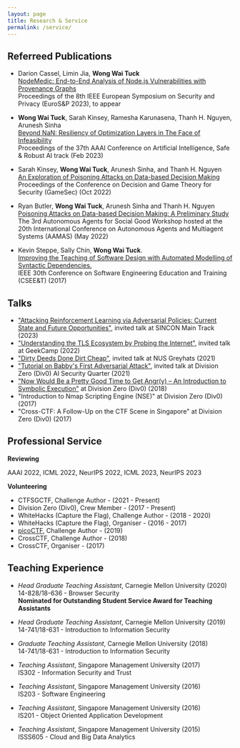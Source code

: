 ```yaml
---
layout: page
title: Research & Service
permalink: /service/
---
```


## Referreed Publications

- Darion Cassel, Limin Jia, **Wong Wai Tuck** <br/>
[NodeMedic: End-to-End Analysis of Node.js Vulnerabilities with Provenance Graphs]() <br/>
Proceedings of the 8th IEEE European Symposium on Security and Privacy (EuroS&P 2023), to appear

- **Wong Wai Tuck**, Sarah Kinsey, Ramesha Karunasena, Thanh H. Nguyen, Arunesh Sinha <br/>
[Beyond NaN: Resiliency of Optimization Layers in The Face of Infeasibility](https://arxiv.org/abs/2202.06242) <br/>
Proceedings of the 37th AAAI Conference on Artificial Intelligence, Safe & Robust AI track (Feb 2023)

- Sarah Kinsey, **Wong Wai Tuck**, Arunesh Sinha, and Thanh H. Nguyen <br/>
[An Exploration of Poisoning Attacks on Data-based Decision Making](/docs/GameSec2022_PoisonAttack.pdf) <br/>
Proceedings of the Conference on Decision and Game Theory for Security (GameSec) (Oct 2022)

- Ryan Butler, **Wong Wai Tuck**, Arunesh Sinha and Thanh H. Nguyen <br/>
[Poisoning Attacks on Data-based Decision Making: A Preliminary Study](https://guaguakai.github.io/aasg2022/program/) <br/>
The 3rd Autonomous Agents for Social Good Workshop hosted at the 20th International Conference on Autonomous Agents and Multiagent Systems (AAMAS) (May 2022)

- Kevin Steppe, Sally Chin, **Wong Wai Tuck**. <br/>
[Improving the Teaching of Software Design with Automated Modelling of Syntactic Dependencies.](https://ieeexplore.ieee.org/document/8166695) <br/>
IEEE 30th Conference on Software Engineering Education and Training (CSEE&T) (2017)

## Talks

- ["Attacking Reinforcement Learning via Adversarial Policies: Current State and Future Opportunities"](https://www.infosec-city.com/schedule/sin-rl-con#:~:text=Attacking%20Reinforcement%20Learning%20via%20Adversarial%20Policies%3A%20Current%20State%20and%20Future%20Opportunities), invited talk at SINCON Main Track (2023)
- ["Understanding the TLS Ecosystem by Probing the Internet"](https://www.youtube.com/watch?v=jP8kSkVaG2g), invited talk at GeekCamp (2022)
- ["Dirty Deeds Done Dirt Cheap"](https://www.youtube.com/watch?v=iVEqlKigk5s), invited talk at NUS Greyhats (2021)
- ["Tutorial on Babby's First Adversarial Attack"](https://github.com/wongwaituck/adversarial-attack-ml-workshop), invited talk at Division Zero (Div0) AI Security Quarter (2021) 
- ["Now Would Be a Pretty Good Time to Get Angr(y) – An Introduction to Symbolic Execution"](https://github.com/wongwaituck/angr_workshop) at Division Zero (Div0) (2018) 
- "Introduction to Nmap Scripting Engine (NSE)" at Division Zero (Div0) (2017) 
- "Cross-CTF: A Follow-Up on the CTF Scene in Singapore" at Division Zero (Div0) (2017) 

## Professional Service

**Reviewing**

AAAI 2022, ICML 2022, NeurIPS 2022, ICML 2023, NeurIPS 2023

**Volunteering**

- CTFSGCTF, Challenge Author - (2021 - Present)
- Division Zero (Div0), Crew Member - (2017 - Present) 
- WhiteHacks (Capture the Flag), Challenge Author - (2018 - 2020)
- WhiteHacks (Capture the Flag), Organiser - (2016 - 2017)
- [picoCTF](https://picoctf.org/about.html), Challenge Author - (2019)
- CrossCTF, Challenge Author - (2018)
- CrossCTF, Organiser - (2017)

## Teaching Experience

- *Head Graduate Teaching Assistant*, Carnegie Mellon University (2020) <br/>
14-828/18-636 - Browser Security <br/>
**Nominated for Outstanding Student Service Award for Teaching Assistants**

- *Head Graduate Teaching Assistant*, Carnegie Mellon University (2019) <br/>
14-741/18-631 - Introduction to Information Security

- *Graduate Teaching Assistant*, Carnegie Mellon University (2018) <br/>
14-741/18-631 - Introduction to Information Security

- *Teaching Assistant*, Singapore Management University (2017) <br/>
IS302 - Information Security and Trust

- *Teaching Assistant*, Singapore Management University (2016) <br/>
IS203 - Software Engineering

- *Teaching Assistant*, Singapore Management University (2016) <br/>
IS201 - Object Oriented Application Development

- *Teaching Assistant*, Singapore Management University (2015) <br/>
ISSS605 -  Cloud and Big Data Analytics